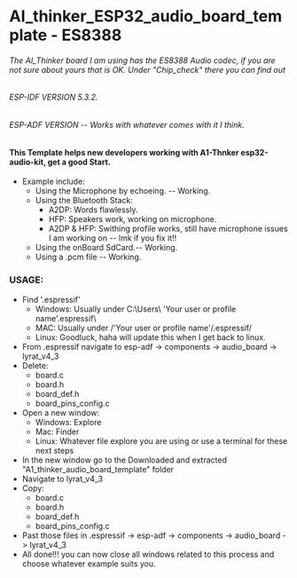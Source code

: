 # AI_thinker_ESP32_audio_board_template - ES8388
###### The AI_Thinker board I am using has the ES8388 Audio codec, if you are not sure about yours that is OK. Under "Chip_check" there you can find out
###### ESP-IDF VERSION 5.3.2.
###### ESP-ADF VERSION -- Works with whatever comes with it I think.

#### This Template helps new developers working with A1-Thnker esp32-audio-kit, get a good Start.
* Example include:
  * Using the Microphone by echoeing. -- Working.
  * Using the Bluetooth Stack:
     * A2DP: Words flawlessly.
     * HFP: Speakers work, working on microphone.
     * A2DP & HFP: Swithing profile works, still have microphone issues I am working on -- lmk if you fix it!! 
  * Using the onBoard SdCard.-- Working.
  * Using a .pcm file -- Working.
 
### USAGE:
* Find '.espressif'
  * Windows: Usually under C:\Users\ 'Your user or profile name'\.espressif\
  * MAC: Usually under /'Your user or profile name'/.espressif/
  * Linux: Goodluck, haha will update this when I get back to linux.
*  From .espressif navigate to esp-adf -> components -> audio_board -> lyrat_v4_3
* Delete:
  * board.c
  * board.h
  * board_def.h
  * board_pins_config.c
* Open a new window:
  * Windows: Explore
  * Mac: Finder
  * Linux: Whatever file explore you are using or use a terminal for these next steps
* In the new window go to the Downloaded and extracted "A1_thinker_audio_board_template" folder
* Navigate to lyrat_v4_3
* Copy:
  * board.c
  * board.h
  * board_def.h
  * board_pins_config.c
* Past those files in .espressif -> esp-adf -> components -> audio_board -> lyrat_v4_3
* All done!!! you can now close all windows related to this process and choose whatever example suits you.
